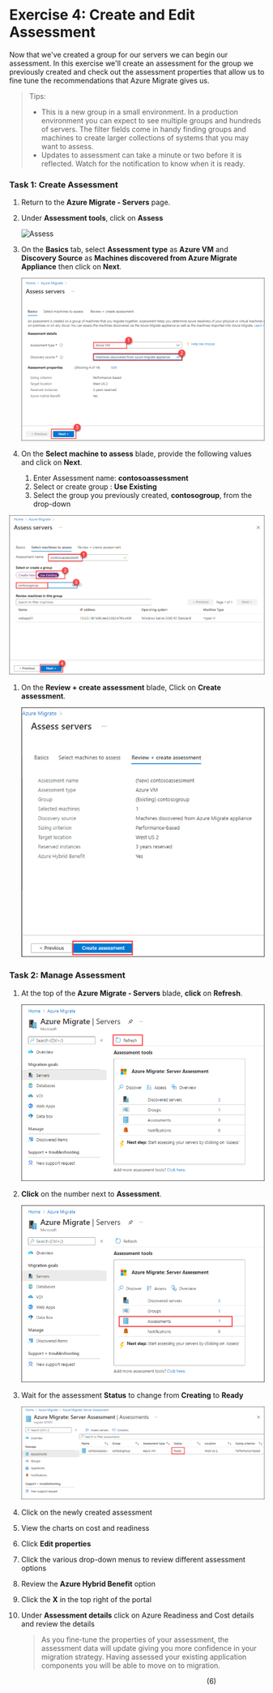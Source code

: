 # Exercise 4: Create and Edit Assessment

Now that we've created a group for our servers we can begin our assessment.  In this exercise we'll create an assessment for the group we previously created and check out the assessment properties that allow us to fine tune the recommendations that Azure Migrate gives us.

> Tips:
 > * This is a new group in a small environment.  In a production environment you can expect to see multiple groups and hundreds of servers.  The filter fields come in handy finding groups and machines to create larger collections of systems that you may want to assess.
 > * Updates to assessment can take a minute or two before it is reflected.  Watch for the notification to know when it is ready.

### Task 1: Create Assessment

1. Return to the **Azure Migrate - Servers** page.

1. Under **Assessment tools**, click  on **Assess**

   ![Assess](image/assess.png)
   
1. On the **Basics** tab, select **Assessment type** as **Azure VM** and **Discovery Source** as **Machines discovered from Azure Migrate Appliance** then click on **Next**.

   ![Access and Migrate](image/discoverassess-19.png) 
  
1. On the **Select machine to assess** blade, provide the following values and click on **Next**.

    1. Enter Assessment name: **contosoassessment**
    2. Select or create group : **Use Existing**
    3. Select the group you previously created, **contosogroup**, from the drop-down 
    
  ![Access and Migrate](image/discoverassess-20.png) 
   
1. On the **Review + create assessment** blade, Click on **Create assessment**.

   ![Access and Migrate](image/discoverassess-21.png)
  

### Task 2:  Manage Assessment

1. At the top of the **Azure Migrate - Servers** blade, **click** on **Refresh**.

   ![Access and Migrate](image/discoverassess-22.png)
  
1. **Click** on the number next to **Assessment**.

   ![Access and Migrate](image/discoverassess-23.png)
  
1. Wait for the assessment **Status** to change from **Creating** to **Ready**

   ![Access and Migrate](image/discoverassess-24.png)
  
1. Click on the newly created assessment

1. View the charts on cost and readiness

1. Click **Edit properties**

1. Click the various drop-down menus to review different assessment options

1. Review the **Azure Hybrid Benefit** option

1. Click the **X** in the top right of the portal

1. Under **Assessment details** click on Azure Readiness and Cost details and review the details

	>As you fine-tune the properties of your assessment, the assessment data will update giving you more confidence in your migration strategy. Having assessed your existing application components you will be able to move on to migration.



&nbsp;&nbsp;&nbsp;&nbsp;&nbsp;&nbsp;&nbsp;&nbsp;&nbsp;&nbsp;&nbsp;&nbsp;&nbsp;&nbsp;&nbsp;&nbsp;&nbsp;&nbsp;&nbsp;&nbsp;&nbsp;&nbsp;&nbsp;&nbsp;&nbsp;&nbsp;&nbsp;&nbsp;&nbsp;&nbsp;&nbsp;&nbsp;&nbsp;&nbsp;&nbsp;&nbsp;&nbsp;&nbsp;&nbsp;&nbsp;&nbsp;&nbsp;&nbsp;&nbsp;&nbsp;&nbsp;&nbsp;&nbsp;&nbsp;&nbsp;&nbsp;&nbsp;&nbsp;&nbsp;&nbsp;&nbsp;&nbsp;&nbsp;&nbsp;&nbsp;&nbsp;&nbsp;&nbsp;&nbsp;&nbsp;&nbsp;&nbsp;&nbsp;&nbsp;&nbsp;&nbsp;&nbsp;&nbsp;&nbsp;&nbsp;&nbsp;&nbsp;&nbsp;&nbsp;&nbsp;&nbsp;&nbsp;&nbsp;&nbsp;&nbsp;&nbsp;&nbsp;&nbsp;&nbsp;&nbsp;&nbsp;&nbsp;&nbsp;&nbsp;&nbsp;&nbsp;&nbsp;&nbsp;&nbsp;(6)
